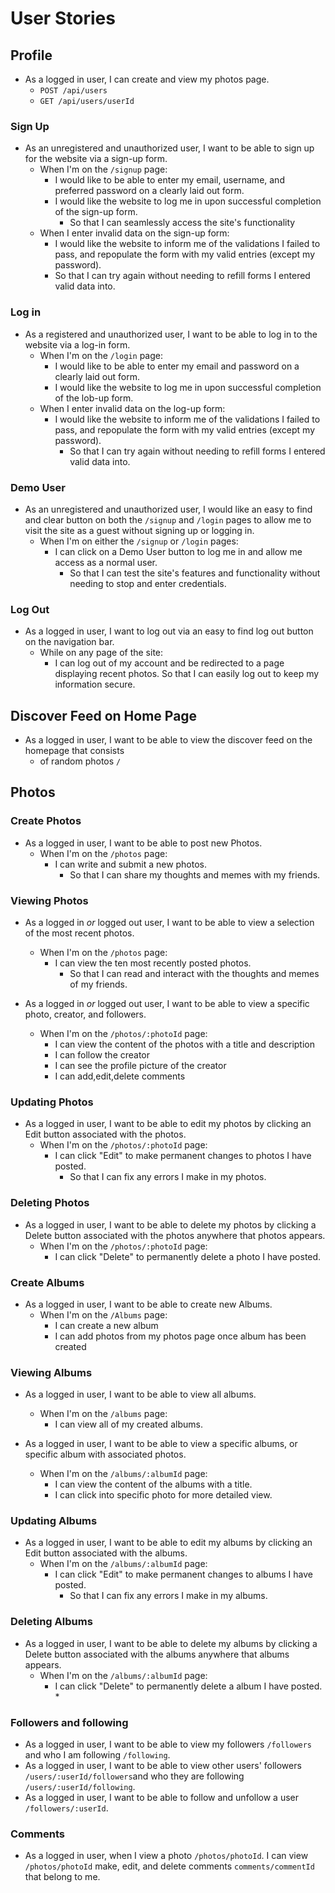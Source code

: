 # User Stories

## Profile
* As a logged in user, I can create and view my photos page.
  * `POST /api/users`
  * `GET /api/users/userId`


### Sign Up

* As an unregistered and unauthorized user, I want to be able to sign up for the website via a sign-up form.
  * When I'm on the `/signup` page:
    * I would like to be able to enter my email, username, and preferred password on a clearly laid out form.
    * I would like the website to log me in upon successful completion of the sign-up form.
      * So that I can seamlessly access the site's functionality
  * When I enter invalid data on the sign-up form:
    * I would like the website to inform me of the validations I failed to pass, and repopulate the form with my valid entries (except my password).
    * So that I can try again without needing to refill forms I entered valid data into.

### Log in

* As a registered and unauthorized user, I want to be able to log in to the website via a log-in form.
  * When I'm on the `/login` page:
    * I would like to be able to enter my email and password on a clearly laid out form.
    * I would like the website to log me in upon successful completion of the lob-up form.
  * When I enter invalid data on the log-up form:
    * I would like the website to inform me of the validations I failed to pass, and repopulate the form with my valid entries (except my password).
      * So that I can try again without needing to refill forms I entered valid data into.

### Demo User

* As an unregistered and unauthorized user, I would like an easy to find and clear button on both the `/signup` and `/login` pages to allow me to visit the site as a guest without signing up or logging in.
  * When I'm on either the `/signup` or `/login` pages:
    * I can click on a Demo User button to log me in and allow me access as a normal user.
      * So that I can test the site's features and functionality without needing to stop and enter credentials.

### Log Out

* As a logged in user, I want to log out via an easy to find log out button on the navigation bar.
  * While on any page of the site:
    * I can log out of my account and be redirected to a page displaying recent photos. So that I can easily log out to keep my information secure.

## Discover Feed on Home Page
* As a logged in user, I want to be able to view the discover feed on the homepage that consists
  * of random photos `/`

## Photos

### Create Photos

* As a logged in user, I want to be able to post new Photos.
  * When I'm on the `/photos` page:
    * I can write and submit a new photos.
      * So that I can share my thoughts and memes with my friends.

### Viewing Photos

* As a logged in _or_ logged out user, I want to be able to view a selection of the most recent photos.
  * When I'm on the `/photos` page:
    * I can view the ten most recently posted photos.
      * So that I can read and interact with the thoughts and memes of my friends.

* As a logged in _or_ logged out user, I want to be able to view a specific photo, creator, and followers.
  * When I'm on the `/photos/:photoId` page:
    * I can view the content of the photos with a title and description
    * I can follow the creator
    * I can see the profile picture of the creator
    * I can add,edit,delete comments

### Updating Photos

* As a logged in user, I want to be able to edit my photos by clicking an Edit button associated with the photos.
  * When I'm on the `/photos/:photoId` page:
    * I can click "Edit" to make permanent changes to photos I have posted.
      * So that I can fix any errors I make in my photos.

### Deleting Photos

* As a logged in user, I want to be able to delete my photos by clicking a Delete button associated with the photos anywhere that photos appears.
  * When I'm on the `/photos/:photoId` page:
    * I can click "Delete" to permanently delete a photo I have posted.


### Create Albums

* As a logged in user, I want to be able to create new Albums.
  * When I'm on the `/Albums` page:
    * I can create a new album
    * I can add photos from my photos page once album has been created

### Viewing Albums

* As a logged in user, I want to be able to view all albums.
  * When I'm on the `/albums` page:
    * I can view all of my created albums.

* As a logged in user, I want to be able to view a specific albums, or specific album with associated photos.
  * When I'm on the `/albums/:albumId` page:
    * I can view the content of the albums with a title.
    * I can click into specific photo for more detailed view.

### Updating Albums

* As a logged in user, I want to be able to edit my albums by clicking an Edit button associated with the albums.
  * When I'm on the `/albums/:albumId` page:
    * I can click "Edit" to make permanent changes to albums I have posted.
      * So that I can fix any errors I make in my albums.

### Deleting Albums

* As a logged in user, I want to be able to delete my albums by clicking a Delete button associated with the albums anywhere that albums appears.
  * When I'm on the `/albums/:albumId` page:
    * I can click "Delete" to permanently delete a album I have posted.
      *

### Followers and following

* As a logged in user, I want to be able to view my followers `/followers` and who I am following `/following`.
* As a logged in user, I want to be able to view other users' followers `/users/:userId/followers`and who they are following `/users/:userId/following`.
* As a logged in user, I want to be able to follow and unfollow a user `/followers/:userId`.


### Comments
* As a logged in user, when I view a photo `/photos/photoId`. I can view `/photos/photoId` make, edit, and delete comments `comments/commentId` that belong to me.
